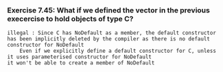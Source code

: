 ### Exercise 7.45: What if we defined the vector in the previous execercise to hold objects of type C?
    illegal : Since C has NoDefault as a member, the default constructor has been implicitly deleted by the compiler as there is no default constructor for NoDefault
        Even if we explicitly define a default constructor for C, unless it uses parameterised constructor for NoDefault
    it won't be able to create a member of NoDefault
         